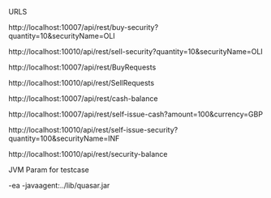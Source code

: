 URLS

http://localhost:10007/api/rest/buy-security?quantity=10&securityName=OLI

http://localhost:10010/api/rest/sell-security?quantity=10&securityName=OLI

http://localhost:10007/api/rest/BuyRequests

http://localhost:10010/api/rest/SellRequests


http://localhost:10007/api/rest/cash-balance

http://localhost:10007/api/rest/self-issue-cash?amount=100&currency=GBP


http://localhost:10010/api/rest/self-issue-security?quantity=100&securityName=INF

http://localhost:10010/api/rest/security-balance



JVM Param for testcase

-ea -javaagent:../lib/quasar.jar
